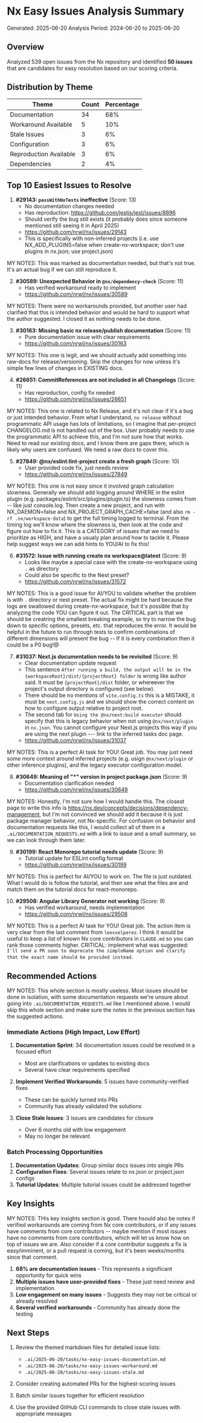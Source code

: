 # Nx Easy Issues Analysis Summary

Generated: 2025-06-20
Analysis Period: 2024-06-20 to 2025-06-20

## Overview

Analyzed 539 open issues from the Nx repository and identified **50 issues** that are candidates for easy resolution based on our scoring criteria.

## Distribution by Theme

| Theme | Count | Percentage |
|-------|-------|------------|
| Documentation | 34 | 68% |
| Workaround Available | 5 | 10% |
| Stale Issues | 3 | 6% |
| Configuration | 3 | 6% |
| Reproduction Available | 3 | 6% |
| Dependencies | 2 | 4% |

## Top 10 Easiest Issues to Resolve

1. **#29143: `passWithNoTests` ineffective** (Score: 13)
   - No documentation changes needed
   - Has reproduction: https://github.com/jestjs/jest/issues/8896
   - Should verify the bug still exists (it probably does since someone mentioned still seeing it in April 2025)
   - https://github.com/nrwl/nx/issues/29143
   - This is specifically with non-inferred projects (i.e. use NX_ADD_PLUGINS=false when create-nx-workspace; don't use plugins in nx.json; use project.json)

MY NOTES: This was marked as documentation needed, but that's not true. It's an actual bug if we can still reproduce it.

2. **#30589: Unexpected Behavior in `@nx/dependency-check`** (Score: 11)
   - Has verified workaround ready to implement
   - https://github.com/nrwl/nx/issues/30589


MY NOTES: There were no workarounds provided, but another user had clarified that this is intended behavior and would be hard to support what the author suggested. I closed it as nothing needs to be done.

3. **#30163: Missing basic nx release/publish documentation** (Score: 11)
   - Pure documentation issue with clear requirements
   - https://github.com/nrwl/nx/issues/30163

MY NOTES: This one is legit, and we should actually add something into raw-docs for release/versioning. Skip the changes for now unless it's simple few lines of changes in EXISTING docs.

4. **#26651: CommitReferences are not included in all Changelogs** (Score: 11)
   - Has reproduction, config fix needed
   - https://github.com/nrwl/nx/issues/26651

MY NOTES: This one is related to Nx Release, and it's not clear if it's a bug or just intended behavior. From what I understand, `nx release` without programmatic API usage has lots of limitations, so I imagine that per-project CHANGELOG.md is not handled out of the box. User probably needs to use the programmatic API to achieve this, and I'm not sure how that works. Need to read our existing docs, and I know there are gaps there, which is likely why users are confused. We need a raw docs to cover this.

5. **#27849: @nx/eslint:lint-project create a fresh graph** (Score: 10)
   - User provided code fix, just needs review
   - https://github.com/nrwl/nx/issues/27849

MY NOTES: This one is not easy since it involved graph calculation slowness. Generally we should add logging around WHERE in the eslint plugin (e.g. packages/eslint/src/plugins/plugin.ts) the slowness comes from -- like just console.log. Then create a new project, and run with NX_DAEMON=false and NX_PROJECT_GRAPH_CACHE=false (and also `rm -rf .nx/workspace-data`) to get the full timing logged to terminal. From the timing log we'll know where the slowness is, then look at the code and figure out how to fix it. This is a CATEGORY of issues that we need to prioritize as HIGH, and have a usualy plan around how to tackle it. Please help suggest ways we can add hints to YOU/AI to fix this!

6. **#31572: Issue with running create nx workspace@latest** (Score: 9)
   - Looks like maybe a special case with the create-nx-workspace using `.` as directory
   - Could also be specific to the Nest preset?
   - https://github.com/nrwl/nx/issues/31572

MY NOTES: This is a good issue for AI/YOU to validate whether the problem is with `.` directory or nest preset. The actual fix might be hard because the logs are swallowed during create-nx-workspace, but it's possible that by analyzing the code YOU can figure it out. The CRITICAL part is that we should be creatring the smallest breaking example, so try to narrow the bug down to specific options, presets, etc. that reproduces the error. It would be helpful in the future to run through tests to confirm combinations of different dimensions will present the bug -- If it is every combination then it could be a P0 bug!@

7. **#31037: Next.js documentation needs to be revisited** (Score: 9)
   - Clear documentation update request
   - This sentence `After running a build, the output will be in the {workspaceRoot}/dist/{projectRoot} folder` is wrong like author said. It must be `{projectRoot}/dist` folder, or whereever the project's output directory is configured (see below).
   - There should be no mentions of `vite.config.ts` this is a MISTAKE, it must be `next.config.js` and we should show the correct content on how to configure output relative to project root.
   - The second tab for `Using the @nx/next:build executor` should specify that this is legacy behavior when not using `@nx/next/plugin` in `nx.json`. You cannot configure your Next.js projects this way if you are using the next plugin --- link to the inferred tasks doc page.
   - https://github.com/nrwl/nx/issues/31037

MY NOTES: This is a perfect AI task for YOU! Great job. You may just need some more context around inferred projects (e.g. usign `@nx/next/plugin` or other inference plugins), and the legacy executor configuration model.

8. **#30649: Meaning of "*" version in project package.json** (Score: 9)
   - Documentation clarification needed
   - https://github.com/nrwl/nx/issues/30649

MY NOTES: Honestly, I'm not sure how I would handle this. The closest page to write this info is https://nx.dev/concepts/decisions/dependency-management, but I'm not convinced we should add it because it is just package manager behavior, not Nx-specific. For confusion on behavior and documentation requests like this, I would collect all of them in a `.ai/DOCUMENTATION_REQUESTS.md` with a link to issue and a small summary, so we can look through them later.

9. **#30199: React Monorepo tutorial needs update** (Score: 9)
   - Tutorial update for ESLint config format
   - https://github.com/nrwl/nx/issues/30199

MY NOTES: This is perfect for AI/YOU to work on. The file is just outdated. What I would do is follow the tutorial, and then see what the files are and match them on the tutorial docs for react-monorepo.

10. **#29508: Angular Library Generator not working** (Score: 9)
    - Has verified workaround, needs implementation
    - https://github.com/nrwl/nx/issues/29508

MY NOTES: This is a perfect AI task for YOU! Great job. The action item is very clear from the last comment from `leosvelperez`. I think it would be useful to keep a list of known Nx core contributors in `CLAUDE.md` so you can rank those comments higher. CRITICAL: implement what was suggested: `I'll send a PR soon to deprecate the simpleName option and clarify that the exact name should be provided instead`.
 
## Recommended Actions

MY NOTES: This whole section is mostly useless. Most issues should be done in isolation, with some documentation requests we're unsure about going into `.ai/DOCUMENTATION_REQUESTS.md` like I mentioned above. I would skip this whole section and make sure the notes in the previous section has the suggested actions.

### Immediate Actions (High Impact, Low Effort)

1. **Documentation Sprint**: 34 documentation issues could be resolved in a focused effort
   - Most are clarifications or updates to existing docs
   - Several have clear requirements specified

2. **Implement Verified Workarounds**: 5 issues have community-verified fixes
   - These can be quickly turned into PRs
   - Community has already validated the solutions

3. **Close Stale Issues**: 3 issues are candidates for closure
   - Over 6 months old with low engagement
   - May no longer be relevant

### Batch Processing Opportunities

1. **Documentation Updates**: Group similar docs issues into single PRs
2. **Configuration Fixes**: Several issues relate to nx.json or project.json configs
3. **Tutorial Updates**: Multiple tutorial issues could be addressed together

## Key Insights

MY NOTES: THis key insights section is good. There hsould also be notes if verified workarounds are coming from Nx core contributors, or if any issues have comments from core contributors -- maybe mention if most issues have no comments from core contributors, which will let us know how on top of issues we are. Also consider if a core contributor suggests a fix is easy/imminent, or a pull request is coming, but it's been weeks/months since that comment.

1. **68% are documentation issues** - This represents a significant opportunity for quick wins
2. **Multiple issues have user-provided fixes** - These just need review and implementation
3. **Low engagement on many issues** - Suggests they may not be critical or already resolved
4. **Several verified workarounds** - Community has already done the testing

## Next Steps

1. Review the themed markdown files for detailed issue lists:
   - `.ai/2025-06-20/tasks/nx-easy-issues-documentation.md`
   - `.ai/2025-06-20/tasks/nx-easy-issues-workaround.md`
   - `.ai/2025-06-20/tasks/nx-easy-issues-stale.md`

2. Consider creating automated PRs for the highest-scoring issues

3. Batch similar issues together for efficient resolution

4. Use the provided GitHub CLI commands to close stale issues with appropriate messages
